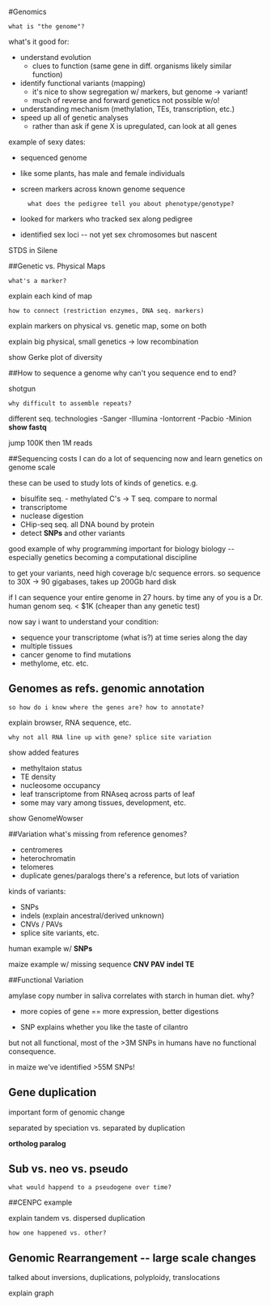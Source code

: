 #Genomics

	what is "the genome"?

what's it good for:

- understand evolution 
	- clues to function (same gene in diff. organisms likely similar function)
- identify functional variants (mapping)
	- it's nice to show segregation w/ markers, but genome -> variant!
    - much of reverse and forward genetics not possible w/o!
- understanding mechanism (methylation, TEs, transcription, etc.)
- speed up all of genetic analyses
	- rather than ask if gene X is upregulated, can look at all genes

example of sexy dates:

- sequenced genome
- like some plants, has male and female individuals
- screen markers across known genome sequence

		what does the pedigree tell you about phenotype/genotype?
    
- looked for markers who tracked sex along pedigree
- identified sex loci -- not yet sex chromosomes but nascent

STDS in Silene


##Genetic vs. Physical Maps

	what's a marker?

explain each kind of map

	how to connect (restriction enzymes, DNA seq. markers)

explain markers on physical vs. genetic map, some on both

explain big physical, small genetics -> low recombination

show Gerke plot of diversity

##How to sequence a genome
	why can't you sequence end to end?

shotgun

	why difficult to assemble repeats?
	
different seq. technologies
-Sanger
-Illumina
-Iontorrent
-Pacbio
-Minion
**show fastq**

jump 100K then 1M reads

##Sequencing costs 
I can do a lot of sequencing now and learn genetics on genome scale

these can be used to study lots of kinds of genetics. e.g.

- bisulfite seq. - methylated C's -> T seq. compare to normal
- transcriptome
- nuclease digestion
- CHip-seq seq. all DNA bound by protein
- detect **SNPs** and other variants

good example of why programming important for biology
biology -- especially genetics becoming a computational discipline

to get your variants, need high coverage b/c sequence errors.
so sequence to 30X -> 90 gigabases, takes up 200Gb hard disk

if I can sequence your entire genome in 27 hours. 
by time any of you is a Dr. human genom seq. < $1K (cheaper than any genetic test)

now say i want to understand your condition:

- sequence your transcriptome (what is?) at time series along the day
- multiple tissues
- cancer genome to find mutations 
- methylome, etc. etc.

## Genomes as refs. genomic annotation

	so how do i know where the genes are? how to annotate?

explain browser, RNA sequence, etc.

	why not all RNA line up with gene? splice site variation

show added features
- methyltaion status
- TE density
- nucleosome occupancy
- leaf transcriptome from RNAseq across parts of leaf
- some may vary among tissues, development, etc.

show GenomeWowser

##Variation
	what's missing from reference genomes?

- centromeres
- heterochromatin
- telomeres
- duplicate genes/paralogs
there's a reference, but lots of variation

kinds of variants:

- SNPs
- indels (explain ancestral/derived unknown)
- CNVs / PAVs
- splice site variants, etc.

human example w/ **SNPs**

maize example w/ missing sequence **CNV PAV indel TE**

##Functional Variation

amylase copy number in saliva correlates with starch in human diet. why?

- more copies of gene == more expression, better digestions

- SNP explains whether you like the taste of cilantro

but not all functional, most of the >3M SNPs in humans have no functional consequence.

in maize we've identified >55M SNPs!

## Gene duplication

important form of genomic change

separated by speciation vs. separated by duplication

**ortholog paralog**

## Sub vs. neo vs. pseudo

	what would happend to a pseudogene over time?    
	
##CENPC example

explain tandem vs. dispersed duplication

	how one happened vs. other?	

## Genomic Rearrangement -- large scale changes

talked about inversions, duplications, polyploidy, translocations

explain graph

